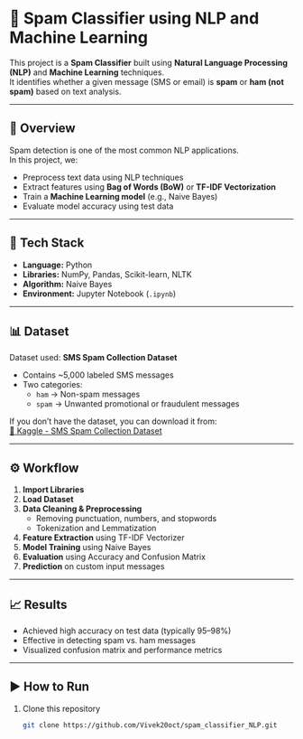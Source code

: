 # 📧 Spam Classifier using NLP and Machine Learning

This project is a **Spam Classifier** built using **Natural Language Processing (NLP)** and **Machine Learning** techniques.  
It identifies whether a given message (SMS or email) is **spam** or **ham (not spam)** based on text analysis.

---

## 🚀 Overview

Spam detection is one of the most common NLP applications.  
In this project, we:
- Preprocess text data using NLP techniques  
- Extract features using **Bag of Words (BoW)** or **TF-IDF Vectorization**  
- Train a **Machine Learning model** (e.g., Naive Bayes)  
- Evaluate model accuracy using test data  

---

## 🧠 Tech Stack

- **Language:** Python  
- **Libraries:** NumPy, Pandas, Scikit-learn, NLTK
- **Algorithm:** Naive Bayes 
- **Environment:** Jupyter Notebook (`.ipynb`)

---

## 📊 Dataset

Dataset used: **SMS Spam Collection Dataset**  
- Contains ~5,000 labeled SMS messages  
- Two categories:  
  - `ham` → Non-spam messages  
  - `spam` → Unwanted promotional or fraudulent messages  

If you don’t have the dataset, you can download it from:  
[📂 Kaggle - SMS Spam Collection Dataset](https://www.kaggle.com/datasets/uciml/sms-spam-collection-dataset)

---

## ⚙️ Workflow

1. **Import Libraries**  
2. **Load Dataset**  
3. **Data Cleaning & Preprocessing**  
   - Removing punctuation, numbers, and stopwords  
   - Tokenization and Lemmatization  
4. **Feature Extraction** using TF-IDF Vectorizer  
5. **Model Training** using Naive Bayes  
6. **Evaluation** using Accuracy and Confusion Matrix  
7. **Prediction** on custom input messages  

---

## 📈 Results

- Achieved high accuracy on test data (typically 95–98%)  
- Effective in detecting spam vs. ham messages  
- Visualized confusion matrix and performance metrics  

---

## ▶️ How to Run

1. Clone this repository  
   ```bash
   git clone https://github.com/Vivek20oct/spam_classifier_NLP.git
